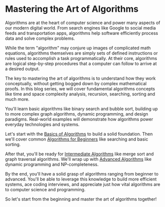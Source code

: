
# Mastering the Art of Algorithms

Algorithms are at the heart of computer science and power many aspects of our modern digital world. From search engines like Google to social media feeds and transportation apps, algorithms help software efficiently process data and solve complex problems. 

While the term "algorithm" may conjure up images of complicated math equations, algorithms themselves are simply sets of defined instructions or rules used to accomplish a task programmatically. At their core, algorithms are logical step-by-step procedures that a computer can follow to arrive at a desired output.

The key to mastering the art of algorithms is to understand how they work conceptually, without getting bogged down by complex mathematical proofs. In this blog series, we will cover fundamental algorithms concepts like time and space complexity analysis, recursion, searching, sorting and much more.  

You'll learn basic algorithms like binary search and bubble sort, building up to more complex graph algorithms, dynamic programming, and design paradigms. Real-world examples will demonstrate how algorithms power everyday technologies and systems.

Let's start with the [Basics of Algorithms](/basics) to build a solid foundation. Then we'll cover common [Algorithms for Beginners](/beginners) like searching and basic sorting.

After that, you'll be ready for [Intermediate Algorithms](/intermediate) like merge sort and graph traversal algorithms. We'll wrap up with [Advanced Algorithms](/advanced) like dynamic programming and NP-completeness.

By the end, you'll have a solid grasp of algorithms ranging from beginner to advanced. You'll be able to leverage this knowledge to build more efficient systems, ace coding interviews, and appreciate just how vital algorithms are to computer science and programming. 

So let's start from the beginning and master the art of algorithms together!
